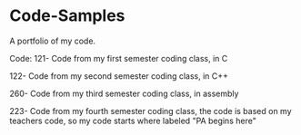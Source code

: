 # Code-Samples
A portfolio of my code. 

Code:
121- Code from my first semester coding class, in C

122- Code from my second semester coding class, in C++

260- Code from my third semester coding class, in assembly

223- Code from my fourth semester coding class, the code is based on my teachers code, so my code starts where labeled "PA begins here"

